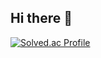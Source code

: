 ## Hi there 👋

[![Solved.ac Profile](http://mazassumnida.wtf/api/v2/generate_badge?boj=yuno98)](https://solved.ac/yuno98/)
